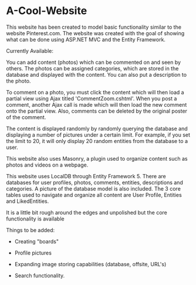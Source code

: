 A-Cool-Website
==============

This website has been created to model basic functionality similar to the website Pinterest.com. The website was created with the goal of showing what can be done using ASP.NET MVC and the Entity Framework.

Currently Available:

You can add content (photos) which can be commented on and seen by others. The photos can be assigned categories, which are stored in the database and displayed with the content. You can also put a description to the photo.

To comment on a photo, you must click the content which will then load a partial view using Ajax titled 'CommentZoom.cshtml'. When you post a comment, another Ajax call is made which will then load the new comment onto the partial view. Also, comments can be deleted by the original poster of the comment.

The content is displayed randomly by randomly querying the database and displaying a number of pictures under a certain limit. For example, if you set the limit to 20, it will only display 20 random entities from the database to a user.

This website also uses Masonry, a plugin used to organize content such as photos and videos on a webpage.

This website uses LocalDB through Entity Framework 5. There are databases for user profiles, photos, comments, entities, descriptions and categories. A picture of the database model is also included. The 3 core tables used to navigate and organize all content are User Profile, Entities and LikedEntities.

It is a little bit rough around the edges and unpolished but the core functionality is available

Things to be added:

- Creating "boards"

- Profile pictures

- Expanding image storing capabilities (database, offsite, URL's)

- Search functionality.
